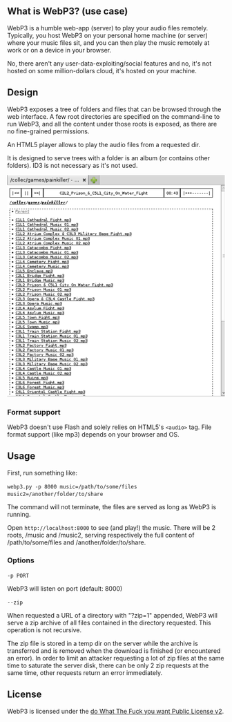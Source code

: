 ## What is WebP3? (use case)

WebP3 is a humble web-app (server) to play your audio files remotely. Typically, you host WebP3 on your personal home machine (or server) where your music files sit, and you can then play the music remotely at work or on a device in your browser.

No, there aren't any user-data-exploiting/social features and no, it's not hosted on some million-dollars cloud, it's hosted on your machine.

## Design

WebP3 exposes a tree of folders and files that can be browsed through the web interface. A few root directories are specified on the command-line to run WebP3, and all the content under those roots is exposed, as there are no fine-grained permissions.

An HTML5 player allows to play the audio files from a requested dir.

It is designed to serve trees with a folder is an album (or contains other folders). ID3 is not necessary as it's not used.

![Screenshot](screenshot.png)

### Format support

WebP3 doesn't use Flash and solely relies on HTML5's `<audio>` tag. File format support (like mp3) depends on your browser and OS.

## Usage

First, run something like:

`webp3.py -p 8000 music=/path/to/some/files music2=/another/folder/to/share`

The command will not terminate, the files are served as long as WebP3 is running.

Open `http://localhost:8000` to see (and play!) the music. There will be 2 roots, /music and /music2, serving respectively the full content of /path/to/some/files and /another/folder/to/share.

### Options

`-p PORT`

WebP3 will listen on port (default: 8000)

`--zip`

When requested a URL of a directory with "?zip=1" appended, WebP3 will serve a zip archive of all files contained in the directory requested. This operation is not recursive.

The zip file is stored in a temp dir on the server while the archive is transferred and is removed when the download is finished (or encountered an error). In order to limit an attacker requesting a lot of zip files at the same time to saturate the server disk, there can be only 2 zip requests at the same time, other requests return an error immediately.

## License

WebP3 is licensed under the [do What The Fuck you want Public License v2](http://wtfpl.net).
